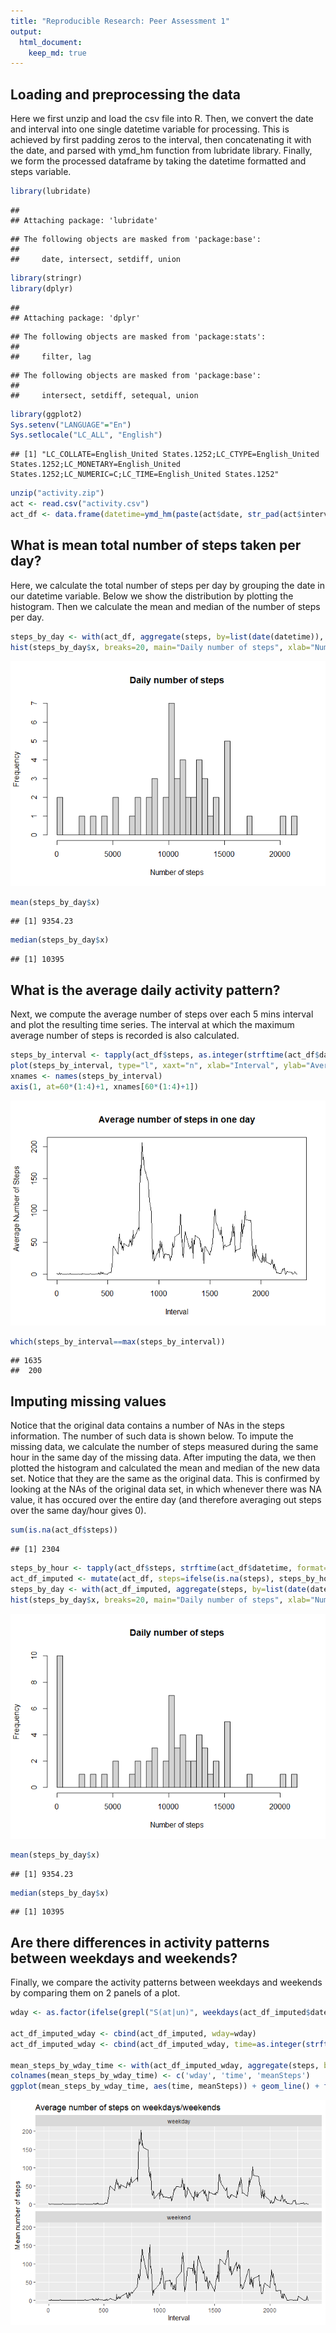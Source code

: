 ```yaml
---
title: "Reproducible Research: Peer Assessment 1"
output: 
  html_document:
    keep_md: true
---
```



## Loading and preprocessing the data

Here we first unzip and load the csv file into R. Then, we convert the date and interval into one single datetime variable for processing. This is achieved by first padding zeros to the interval, then concatenating it with the date, and parsed with ymd_hm function from lubridate library. Finally, we form the processed dataframe by taking the datetime formatted and steps variable.


```r
library(lubridate)
```

```
## 
## Attaching package: 'lubridate'
```

```
## The following objects are masked from 'package:base':
## 
##     date, intersect, setdiff, union
```

```r
library(stringr)
library(dplyr)
```

```
## 
## Attaching package: 'dplyr'
```

```
## The following objects are masked from 'package:stats':
## 
##     filter, lag
```

```
## The following objects are masked from 'package:base':
## 
##     intersect, setdiff, setequal, union
```

```r
library(ggplot2)
Sys.setenv("LANGUAGE"="En")
Sys.setlocale("LC_ALL", "English")
```

```
## [1] "LC_COLLATE=English_United States.1252;LC_CTYPE=English_United States.1252;LC_MONETARY=English_United States.1252;LC_NUMERIC=C;LC_TIME=English_United States.1252"
```

```r
unzip("activity.zip")
act <- read.csv("activity.csv")
act_df <- data.frame(datetime=ymd_hm(paste(act$date, str_pad(act$interval, 4, side="left", pad="0"))), steps=act$steps)
```

## What is mean total number of steps taken per day?

Here, we calculate the total number of steps per day by grouping the date in our datetime variable. Below we show the distribution by plotting the histogram. Then we calculate the mean and median of the number of steps per day.


```r
steps_by_day <- with(act_df, aggregate(steps, by=list(date(datetime)), FUN=sum, na.rm=TRUE))
hist(steps_by_day$x, breaks=20, main="Daily number of steps", xlab="Number of steps", ylab="Frequency")
```

![](PA1_template_files/figure-html/unnamed-chunk-2-1.png)<!-- -->

```r
mean(steps_by_day$x)
```

```
## [1] 9354.23
```

```r
median(steps_by_day$x)
```

```
## [1] 10395
```

## What is the average daily activity pattern?

Next, we compute the average number of steps over each 5 mins interval and plot the resulting time series. The interval at which the maximum average number of steps is recorded is also calculated.


```r
steps_by_interval <- tapply(act_df$steps, as.integer(strftime(act_df$datetime, format="%H%M")), FUN=mean, na.rm=TRUE)
plot(steps_by_interval, type="l", xaxt="n", xlab="Interval", ylab="Average Number of Steps", main="Average number of steps in one day")
xnames <- names(steps_by_interval)
axis(1, at=60*(1:4)+1, xnames[60*(1:4)+1])
```

![](PA1_template_files/figure-html/unnamed-chunk-3-1.png)<!-- -->

```r
which(steps_by_interval==max(steps_by_interval))
```

```
## 1635 
##  200
```

## Imputing missing values

Notice that the original data contains a number of NAs in the steps information. The number of such data is shown below. To impute the missing data, we calculate the number of steps measured during the same hour in the same day of the missing data. After imputing the data, we then plotted the histogram and calculated the mean and median of the new data set. Notice that they are the same as the original data. This is confirmed by looking at the NAs of the original data set, in which whenever there was NA value, it has occured over the entire day (and therefore averaging out steps over the same day/hour gives 0).


```r
sum(is.na(act_df$steps))
```

```
## [1] 2304
```

```r
steps_by_hour <- tapply(act_df$steps, strftime(act_df$datetime, format="%Y-%m-%d %H"), FUN=sum, na.rm=TRUE)
act_df_imputed <- mutate(act_df, steps=ifelse(is.na(steps), steps_by_hour[strftime(datetime, "%Y-%m-%d %H")], steps))
steps_by_day <- with(act_df_imputed, aggregate(steps, by=list(date(datetime)), FUN=sum, na.rm=TRUE))
hist(steps_by_day$x, breaks=20, main="Daily number of steps", xlab="Number of steps", ylab="Frequency")
```

![](PA1_template_files/figure-html/unnamed-chunk-4-1.png)<!-- -->

```r
mean(steps_by_day$x)
```

```
## [1] 9354.23
```

```r
median(steps_by_day$x)
```

```
## [1] 10395
```

## Are there differences in activity patterns between weekdays and weekends?

Finally, we compare the activity patterns between weekdays and weekends by comparing them on 2 panels of a plot. 


```r
wday <- as.factor(ifelse(grepl("S(at|un)", weekdays(act_df_imputed$datetime, abbr=TRUE)), "weekend", "weekday"))

act_df_imputed_wday <- cbind(act_df_imputed, wday=wday)
act_df_imputed_wday <- cbind(act_df_imputed_wday, time=as.integer(strftime(act_df_imputed_wday$datetime, format="%H%M")))

mean_steps_by_wday_time <- with(act_df_imputed_wday, aggregate(steps, by=list(wday, time), FUN=mean))
colnames(mean_steps_by_wday_time) <- c('wday', 'time', 'meanSteps')
ggplot(mean_steps_by_wday_time, aes(time, meanSteps)) + geom_line() + facet_wrap(.~wday, dir="v") + labs(title = "Average number of steps on weekdays/weekends", x="Interval", y="Mean number of steps")
```

![](PA1_template_files/figure-html/unnamed-chunk-5-1.png)<!-- -->

  
